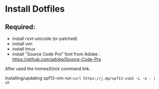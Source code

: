 Install Dotfiles
================

Required:
---------
 - install rxvt-unicode (or patched)
 - install vim
 - install tmux
 - install "Source Code Pro" font from Adobe : https://github.com/adobe/Source-Code-Pro

After used the homes(h)ick command link.

Installing/updating spf13-vim
 run `curl https://j.mp/spf13-vim3 -L -o - | sh`
